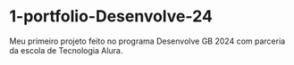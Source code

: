 # 1-portfolio-Desenvolve-24
Meu primeiro projeto feito no programa Desenvolve GB 2024 com parceria da escola de Tecnologia Alura. 

